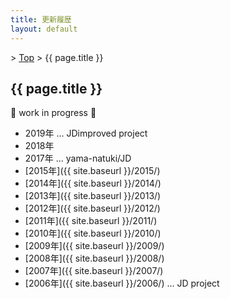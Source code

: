 ```yaml
---
title: 更新履歴
layout: default
---
```


&gt; [Top](../) &gt; {{ page.title }}

## {{ page.title }}
&#x1F6A7; work in progress &#x1F6A7;

- 2019年 ... JDimproved project
- 2018年
- 2017年 ... yama-natuki/JD
- [2015年]({{ site.baseurl }}/2015/)
- [2014年]({{ site.baseurl }}/2014/)
- [2013年]({{ site.baseurl }}/2013/)
- [2012年]({{ site.baseurl }}/2012/)
- [2011年]({{ site.baseurl }}/2011/)
- [2010年]({{ site.baseurl }}/2010/)
- [2009年]({{ site.baseurl }}/2009/)
- [2008年]({{ site.baseurl }}/2008/)
- [2007年]({{ site.baseurl }}/2007/)
- [2006年]({{ site.baseurl }}/2006/) ... JD project
